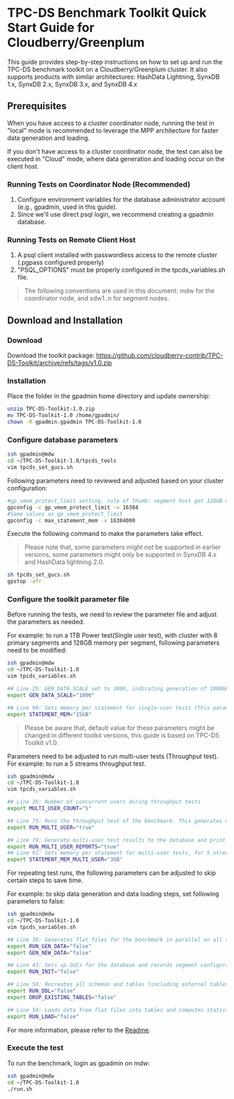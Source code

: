 # TPC-DS Benchmark Toolkit Quick Start Guide for Cloudberry/Greenplum

This guide provides step-by-step instructions on how to set up and run the TPC-DS benchmark toolkit on a Cloudberry/Greenplum cluster. It also supports products with similar architectures: HashData Lightning, SynxDB 1.x, SynxDB 2.x, SynxDB 3.x, and SynxDB 4.x

## Prerequisites
When you have access to a cluster coordinator node, running the test in "local" mode is recommended to leverage the MPP architecture for faster data generation and loading.

If you don't have access to a cluster coordinator node, the test can also be executed in "Cloud" mode, where data generation and loading occur on the client host.

### Running Tests on Coordinator Node (Recommended)
1. Configure environment variables for the database administrator account (e.g., gpadmin, used in this guide).
2. Since we'll use direct psql login, we recommend creating a gpadmin database.

### Running Tests on Remote Client Host
1. A psql client installed with passwordless access to the remote cluster (.pgpass configured properly)
2. "PSQL_OPTIONS" must be properly configured in the tpcds_variables.sh file.

> The following conventions are used in this document: mdw for the coordinator node, and sdw1..n for segment nodes.

## Download and Installation

### Download
Download the toolkit package:
https://github.com/cloudberry-contrib/TPC-DS-Toolkit/archive/refs/tags/v1.0.zip

### Installation
Place the folder in the gpadmin home directory and update ownership:

```bash
unzip TPC-DS-Toolkit-1.0.zip
mv TPC-DS-Toolkit-1.0 /home/gpadmin/
chown -R gpadmin.gpadmin TPC-DS-Toolkit-1.0
```

### Configure database parameters

```bash
ssh gpadmin@mdw
cd ~/TPC-DS-Toolkit-1.0/tpcds_tools
vim tpcds_set_gucs.sh
```
Following parameters need to reviewed and adjusted based on your cluster configuration:

```bash
#gp_vmem_protect_limit setting, rule of thumb: segment host got 128GB memory with 8 primary segments deployed, this parameter can be set to 16GB.
gpconfig -c gp_vmem_protect_limit -v 16384
#Same values as gp_vmem_protect_limit
gpconfig -c max_statement_mem -v 16384000
```
Execute the following command to make the parameters take effect.

> Please note that, some parameters might not be supported in earlier versions, some parameters might only be supported in SynxDB 4.x and HashData lightning 2.0.

```bash
sh tpcds_set_gucs.sh
gpstop -afr
```

### Configure the toolkit parameter file

Before running the tests, we need to review the parameter file and adjust the parameters as needed.

For example: to run a 1TB Power test(Single user test), with cluster with 8 primary segments and 128GB memory per segment, following parameters need to be modified: 
```bash
ssh gpadmin@mdw
cd ~/TPC-DS-Toolkit-1.0
vim tpcds_variables.sh

## Line 25: GEN_DATA_SCALE set to 1000, indicating generation of 1000GB test data
export GEN_DATA_SCALE="1000"

## Line 90: Sets memory per statement for single-user tests (This parameter should be set marginally lower than MAX_STATEMENT_MEM. Given MAX_STATEMENT_MEM=16GB, STATEMENT_MEM can be configured as 15GB.)
export STATEMENT_MEM="15GB"
```

> Please be aware that, default value for these parameters might be changed in different toolkit versions, this guide is based on TPC-DS Toolkit v1.0.

Parameters need to be adjusted to run multi-user tests (Throughput test).
For example: to run a 5 streams throughput test.

```bash
ssh gpadmin@mdw
cd ~/TPC-DS-Toolkit-1.0
vim tpcds_variables.sh

## Line 26: Number of concurrent users during throughput tests
export MULTI_USER_COUNT="5"

## Line 75: Runs the throughput test of the benchmark. This generates multiple query streams using `dsqgen`, which samples the database to find proper filters. For very large databases with many streams, this process can take hours just to generate the queries.
export RUN_MULTI_USER="true"

## Line 79: Generate multi-user test results to the database and print out logs.
export RUN_MULTI_USER_REPORTS="true"
## Line 91: Sets memory per statement for multi-user tests, for 5 streams with 16G of max_statement_mem, 3GB is set.
export STATEMENT_MEM_MULTI_USER="3GB"
```

For repeating test runs, the following parameters can be adjusted to skip certain steps to save time.

For example: to skip data generation and data loading steps, set following parameters to false:

```bash
ssh gpadmin@mdw
cd ~/TPC-DS-Toolkit-1.0
vim tpcds_variables.sh

## Line 39: Generates flat files for the benchmark in parallel on all segment nodes. Files are stored under the `${PGDATA}/dsbenchmark` directory
export RUN_GEN_DATA="false"
export GEN_NEW_DATA="false"

## Line 43: Sets up GUCs for the database and records segment configurations. Only required if the cluster is reconfigured
export RUN_INIT="false"

## Line 50: Recreates all schemas and tables (including external tables for loading). Set to `false` to keep existing data.
export RUN_DDL="false"
export DROP_EXISTING_TABLES="false"

## Line 54: Loads data from flat files into tables and computes statistics
export RUN_LOAD="false"
```
For more information, please refer to the [Readme](https://github.com/cloudberry-contrib/TPC-DS-Toolkit/blob/v1.0/README.md).

### Execute the test

To run the benchmark, login as gpadmin on mdw:

```bash
ssh gpadmin@mdw
cd ~/TPC-DS-Toolkit-1.0
./run.sh
```
